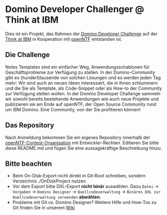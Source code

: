 # Domino Developer Challenger @ Think at IBM
Dies ist ein Projekt, das Rahmen der [Domino Developer Challenge](https://www.ibm.com/de-de/events/thinkatibm/events/icsdeveloper.html) auf der [Think at IBM](https://www.ibm.com/de-de/events/thinkatibm/index.html) in Kooperation mit [openNTF](https://www.openntf.org/main.nsf) entstanden ist.
## Die Challenge
Notes Templates sind ein einfacher Weg, Anwendungsschablonen für Geschäftsprobleme zur Verfügung zu stellen. In der Domino-Community gibt es (hundert)tausende von solchen Lösungen und es werden jeden Tag mehr: Wir sind auch an neuen Ideen interessiert, die in Ihnen schlummern und die Sie als Template, als Code-Snippet oder als How-to der Community zur Verfügung stellen wollen. In der Domino Developer Challenge sammeln wir sowohl bereits bestehende Anwendungen wie auch neue Projekte und publizieren sie am Ende auf openNTF, der Open Source Community rund um IBM Domino. Eine Community, von der Sie profitieren können!
## Das Repository
Nach Anmeldung bekommen Sie ein eigenes Repository innerhalb der [openNTF-Contest-Organisation](https://github.com/openntf-contest) mit Entwickler-Rechten. Editieren Sie bitte diese README.md und fügen Sie eine aussagekräftige Beschreibung hinzu.
## Bitte beachten
* Beim On-Disk-Export nicht direkt in Git-Root schreiben, sondern Verzeichnis ./OnDiskProject nutzen
* Vor dem Export bitte DXL-Export **nicht binär** auswählen. Dazu `Datei` &rightarrow; `Vorgaben` &rightarrow; `Domino Designer` &rightarrow; `Quellcodeverwaltung` &rightarrow; `Binäres DXL zur Quellcodeverwaltung verwenden` **abwählen**.
* Probleme mit Git vs. Domino Designer? Weitere Hilfe und How-Tos zu Git finden Sie in unserem [Wiki](https://github.com/openntf-contest/thinkatibm/wiki)
